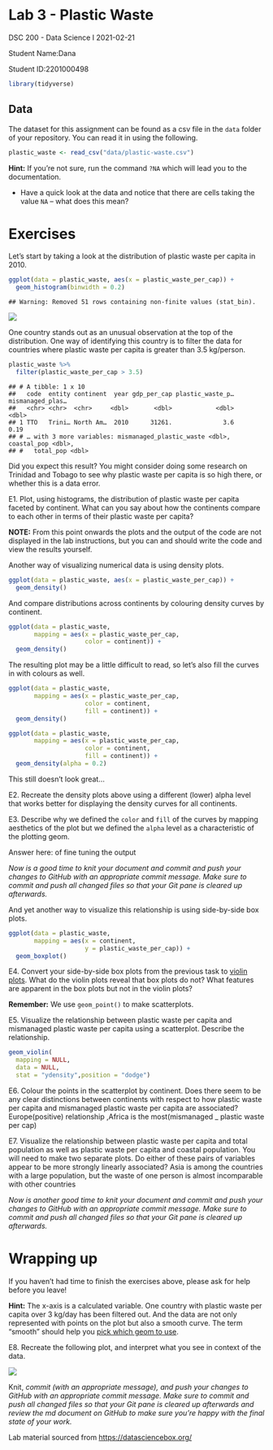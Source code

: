 Lab 3 - Plastic Waste
================
DSC 200 - Data Science I
2021-02-21

Student Name:Dana

Student ID:2201000498

``` r
library(tidyverse)
```

## Data

The dataset for this assignment can be found as a csv file in the `data`
folder of your repository. You can read it in using the following.

``` r
plastic_waste <- read_csv("data/plastic-waste.csv")
```

**Hint:** If you’re not sure, run the command `?NA` which will lead you
to the documentation.

-   Have a quick look at the data and notice that there are cells taking
    the value `NA` – what does this mean?

# Exercises

Let’s start by taking a look at the distribution of plastic waste per
capita in 2010.

``` r
ggplot(data = plastic_waste, aes(x = plastic_waste_per_cap)) +
  geom_histogram(binwidth = 0.2)
```

    ## Warning: Removed 51 rows containing non-finite values (stat_bin).

![](lab-3-plastic-waste_files/figure-gfm/plastic_waste_per_cap-hist-1.png)<!-- -->

One country stands out as an unusual observation at the top of the
distribution. One way of identifying this country is to filter the data
for countries where plastic waste per capita is greater than 3.5
kg/person.

``` r
plastic_waste %>%
  filter(plastic_waste_per_cap > 3.5)
```

    ## # A tibble: 1 x 10
    ##   code  entity continent  year gdp_per_cap plastic_waste_p… mismanaged_plas…
    ##   <chr> <chr>  <chr>     <dbl>       <dbl>            <dbl>            <dbl>
    ## 1 TTO   Trini… North Am…  2010      31261.              3.6             0.19
    ## # … with 3 more variables: mismanaged_plastic_waste <dbl>, coastal_pop <dbl>,
    ## #   total_pop <dbl>

Did you expect this result? You might consider doing some research on
Trinidad and Tobago to see why plastic waste per capita is so high
there, or whether this is a data error.

E1. Plot, using histograms, the distribution of plastic waste per capita
faceted by continent. What can you say about how the continents compare
to each other in terms of their plastic waste per capita?

**NOTE:** From this point onwards the plots and the output of the code
are not displayed in the lab instructions, but you can and should write
the code and view the results yourself.

Another way of visualizing numerical data is using density plots.

``` r
ggplot(data = plastic_waste, aes(x = plastic_waste_per_cap)) +
  geom_density()
```

And compare distributions across continents by colouring density curves
by continent.

``` r
ggplot(data = plastic_waste, 
       mapping = aes(x = plastic_waste_per_cap, 
                     color = continent)) +
  geom_density()
```

The resulting plot may be a little difficult to read, so let’s also fill
the curves in with colours as well.

``` r
ggplot(data = plastic_waste, 
       mapping = aes(x = plastic_waste_per_cap, 
                     color = continent, 
                     fill = continent)) +
  geom_density()
```

``` r
ggplot(data = plastic_waste, 
       mapping = aes(x = plastic_waste_per_cap, 
                     color = continent, 
                     fill = continent)) +
  geom_density(alpha = 0.2)
```

This still doesn’t look great…

E2. Recreate the density plots above using a different (lower) alpha
level that works better for displaying the density curves for all
continents.

E3. Describe why we defined the `color` and `fill` of the curves by
mapping aesthetics of the plot but we defined the `alpha` level as a
characteristic of the plotting geom.

Answer here: of fine tuning the output

*Now is a good time to knit your document and commit and push your
changes to GitHub with an appropriate commit message. Make sure to
commit and push all changed files so that your Git pane is cleared up
afterwards.*

And yet another way to visualize this relationship is using side-by-side
box plots.

``` r
ggplot(data = plastic_waste, 
       mapping = aes(x = continent, 
                     y = plastic_waste_per_cap)) +
  geom_boxplot()
```

E4. Convert your side-by-side box plots from the previous task to
[violin plots](http://ggplot2.tidyverse.org/reference/geom_violin.html).
What do the violin plots reveal that box plots do not? What features are
apparent in the box plots but not in the violin plots?

**Remember:** We use `geom_point()` to make scatterplots.

E5. Visualize the relationship between plastic waste per capita and
mismanaged plastic waste per capita using a scatterplot. Describe the
relationship.

``` r
geom_violin(
  mapping = NULL,
  data = NULL,
  stat = "ydensity",position = "dodge")
```

E6. Colour the points in the scatterplot by continent. Does there seem
to be any clear distinctions between continents with respect to how
plastic waste per capita and mismanaged plastic waste per capita are
associated? Europe(positive) relationship ,Africa is the most(mismanaged
\_ plastic waste per cap)

E7. Visualize the relationship between plastic waste per capita and
total population as well as plastic waste per capita and coastal
population. You will need to make two separate plots. Do either of these
pairs of variables appear to be more strongly linearly associated? Asia
is among the countries with a large population, but the waste of one
person is almost incomparable with other countries

*Now is another good time to knit your document and commit and push your
changes to GitHub with an appropriate commit message. Make sure to
commit and push all changed files so that your Git pane is cleared up
afterwards.*

# Wrapping up

If you haven’t had time to finish the exercises above, please ask for
help before you leave!

**Hint:** The x-axis is a calculated variable. One country with plastic
waste per capita over 3 kg/day has been filtered out. And the data are
not only represented with points on the plot but also a smooth curve.
The term “smooth” should help you [pick which geom to
use](https://ggplot2.tidyverse.org/reference/index.html#section-geoms).

E8. Recreate the following plot, and interpret what you see in context
of the data.

![](lab-3-plastic-waste_files/figure-gfm/unnamed-chunk-2-1.png)<!-- -->

Knit, *commit (with an appropriate message), and push your changes to
GitHub with an appropriate commit message. Make sure to commit and push
all changed files so that your Git pane is cleared up afterwards and
review the md document on GitHub to make sure you’re happy with the
final state of your work.*

Lab material sourced from <https://datasciencebox.org/>
